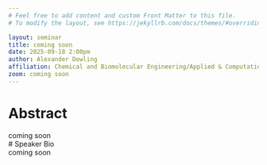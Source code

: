```yaml
---
# Feel free to add content and custom Front Matter to this file.
# To modify the layout, see https://jekyllrb.com/docs/themes/#overriding-theme-defaults

layout: seminar
title: coming soon
date: 2025-09-18 2:00pm
author: Alexander Dowling
affiliation: Chemical and Biomolecular Engineering/Applied & Computational Mathematics & Statistics, University of Notre Dame
zoom: coming soon
---
```

# Abstract
<div style="text-align: justify;">
coming soon
</div>
# Speaker Bio
<div style="text-align: justify;">
coming soon
</div>

